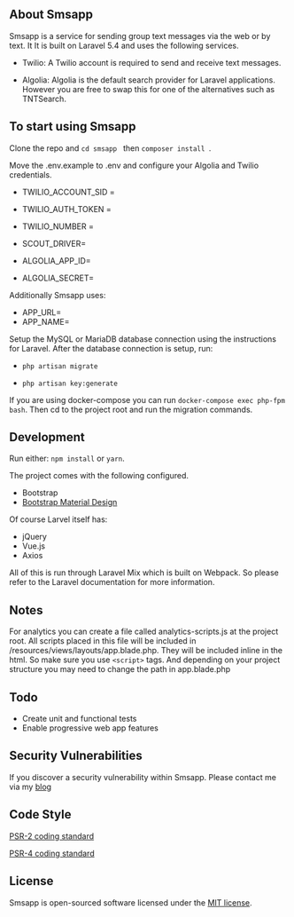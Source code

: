 ## About Smsapp

Smsapp is a service for sending group text messages via the web or by text. It It is built on Laravel 5.4 and uses the following services.

- Twilio: A Twilio account is required to send and receive text messages.

- Algolia: Algolia is the default search provider for Laravel applications. However you are free to swap this for one of the alternatives such as TNTSearch.

## To start using Smsapp

Clone the repo and ```cd smsapp ```
then ```composer install ```.

Move the .env.example to .env and configure your Algolia and Twilio credentials.

  - TWILIO_ACCOUNT_SID =
  - TWILIO_AUTH_TOKEN =
  - TWILIO_NUMBER =


  - SCOUT_DRIVER=
  - ALGOLIA_APP_ID=
  - ALGOLIA_SECRET=

Additionally Smsapp uses:
  - APP_URL=
  - APP_NAME=

Setup the MySQL or MariaDB database connection using the instructions for Laravel. After the database connection is setup, run:

 - ```php artisan migrate ```

 - ```php artisan key:generate```

If you are using docker-compose you can run ```docker-compose exec php-fpm bash```. Then cd to the project root and run the migration commands.

## Development

Run either:
```npm install``` or ```yarn```.

The project comes with the following configured.
- Bootstrap
- [Bootstrap Material Design](https://github.com/FezVrasta/bootstrap-material-design)

Of course Larvel itself has:
  - jQuery
  - Vue.js
  - Axios

All of this is run through Laravel Mix which is built on Webpack. So please refer to the Laravel documentation for more information.

## Notes

For analytics you can create a file called analytics-scripts.js at the project root. All scripts placed in this file will be included in /resources/views/layouts/app.blade.php. They will be included inline in the html. So make sure you use ```<script>``` tags. And depending on your project structure you may need to change the path in app.blade.php

## Todo
- Create unit and functional tests
- Enable progressive web app features

## Security Vulnerabilities

If you discover a security vulnerability within Smsapp. Please contact me via my
[blog](https://www.codejots.com/contact/)

## Code Style

[PSR-2 coding standard](https://github.com/php-fig/fig-standards/blob/master/accepted/PSR-2-coding-style-guide.md)

[PSR-4 coding standard](http://www.php-fig.org/psr/psr-4/)

## License

Smsapp is open-sourced software licensed under the [MIT license](http://opensource.org/licenses/MIT).
